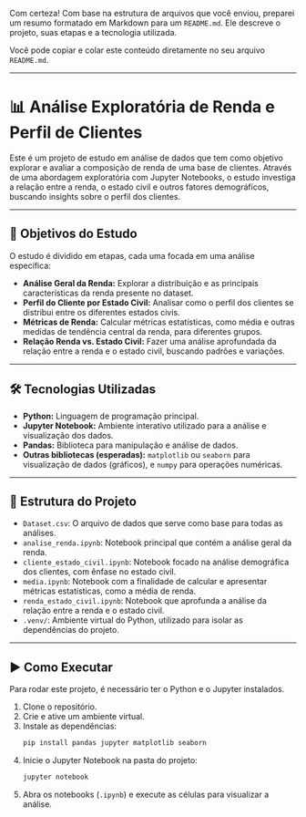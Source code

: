 Com certeza\! Com base na estrutura de arquivos que você enviou, preparei um resumo formatado em Markdown para um `README.md`. Ele descreve o projeto, suas etapas e a tecnologia utilizada.

Você pode copiar e colar este conteúdo diretamente no seu arquivo `README.md`.

-----

# 📊 Análise Exploratória de Renda e Perfil de Clientes

Este é um projeto de estudo em análise de dados que tem como objetivo explorar e avaliar a composição de renda de uma base de clientes. Através de uma abordagem exploratória com Jupyter Notebooks, o estudo investiga a relação entre a renda, o estado civil e outros fatores demográficos, buscando insights sobre o perfil dos clientes.

-----

## 🎯 Objetivos do Estudo

O estudo é dividido em etapas, cada uma focada em uma análise específica:

  * **Análise Geral da Renda:** Explorar a distribuição e as principais características da renda presente no dataset.
  * **Perfil do Cliente por Estado Civil:** Analisar como o perfil dos clientes se distribui entre os diferentes estados civis.
  * **Métricas de Renda:** Calcular métricas estatísticas, como média e outras medidas de tendência central da renda, para diferentes grupos.
  * **Relação Renda vs. Estado Civil:** Fazer uma análise aprofundada da relação entre a renda e o estado civil, buscando padrões e variações.

-----

## 🛠️ Tecnologias Utilizadas

  * **Python:** Linguagem de programação principal.
  * **Jupyter Notebook:** Ambiente interativo utilizado para a análise e visualização dos dados.
  * **Pandas:** Biblioteca para manipulação e análise de dados.
  * **Outras bibliotecas (esperadas):** `matplotlib` ou `seaborn` para visualização de dados (gráficos), e `numpy` para operações numéricas.

-----

## 📁 Estrutura do Projeto

  * `Dataset.csv`: O arquivo de dados que serve como base para todas as análises.
  * `analise_renda.ipynb`: Notebook principal que contém a análise geral da renda.
  * `cliente_estado_civil.ipynb`: Notebook focado na análise demográfica dos clientes, com ênfase no estado civil.
  * `media.ipynb`: Notebook com a finalidade de calcular e apresentar métricas estatísticas, como a média de renda.
  * `renda_estado_civil.ipynb`: Notebook que aprofunda a análise da relação entre a renda e o estado civil.
  * `.venv/`: Ambiente virtual do Python, utilizado para isolar as dependências do projeto.

-----

## ▶️ Como Executar

Para rodar este projeto, é necessário ter o Python e o Jupyter instalados.

1.  Clone o repositório.
2.  Crie e ative um ambiente virtual.
3.  Instale as dependências:
    ```bash
    pip install pandas jupyter matplotlib seaborn
    ```
4.  Inicie o Jupyter Notebook na pasta do projeto:
    ```bash
    jupyter notebook
    ```
5.  Abra os notebooks (`.ipynb`) e execute as células para visualizar a análise.